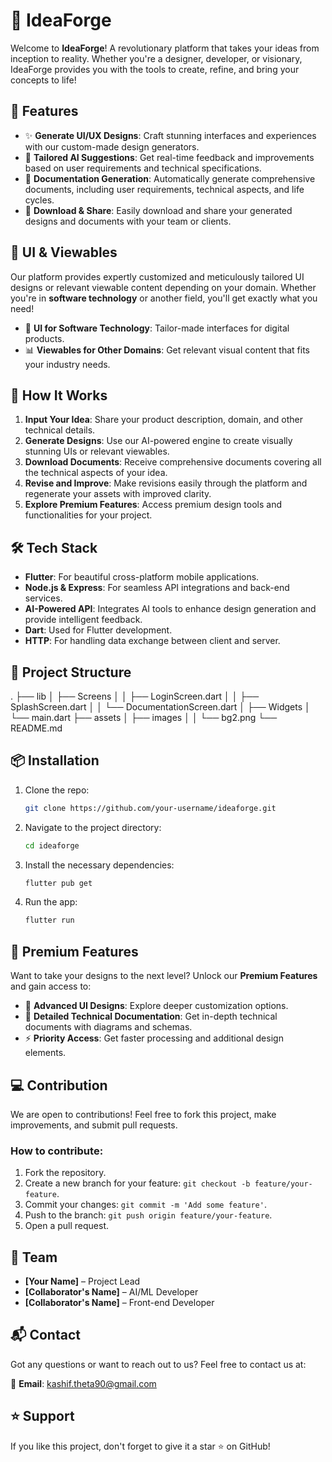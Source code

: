 # 🚀 IdeaForge

Welcome to **IdeaForge**! A revolutionary platform that takes your ideas from inception to reality. Whether you're a designer, developer, or visionary, IdeaForge provides you with the tools to create, refine, and bring your concepts to life!

## 🌟 Features

- ✨ **Generate UI/UX Designs**: Craft stunning interfaces and experiences with our custom-made design generators.
- 🧠 **Tailored AI Suggestions**: Get real-time feedback and improvements based on user requirements and technical specifications.
- 📑 **Documentation Generation**: Automatically generate comprehensive documents, including user requirements, technical aspects, and life cycles.
- 💾 **Download & Share**: Easily download and share your generated designs and documents with your team or clients.

## 🎨 UI & Viewables

Our platform provides expertly customized and meticulously tailored UI designs or relevant viewable content depending on your domain. Whether you're in **software technology** or another field, you'll get exactly what you need!

- 📱 **UI for Software Technology**: Tailor-made interfaces for digital products.
- 📊 **Viewables for Other Domains**: Get relevant visual content that fits your industry needs.

## 🔧 How It Works

1. **Input Your Idea**: Share your product description, domain, and other technical details.
2. **Generate Designs**: Use our AI-powered engine to create visually stunning UIs or relevant viewables.
3. **Download Documents**: Receive comprehensive documents covering all the technical aspects of your idea.
4. **Revise and Improve**: Make revisions easily through the platform and regenerate your assets with improved clarity.
5. **Explore Premium Features**: Access premium design tools and functionalities for your project.

## 🛠️ Tech Stack

- **Flutter**: For beautiful cross-platform mobile applications.
- **Node.js & Express**: For seamless API integrations and back-end services.
- **AI-Powered API**: Integrates AI tools to enhance design generation and provide intelligent feedback.
- **Dart**: Used for Flutter development.
- **HTTP**: For handling data exchange between client and server.

## 💼 Project Structure

. ├── lib │ ├── Screens │ │ ├── LoginScreen.dart │ │ ├── SplashScreen.dart │ │ └── DocumentationScreen.dart │ ├── Widgets │ └── main.dart ├── assets │ ├── images │ │ └── bg2.png └── README.md



## 📦 Installation

1. Clone the repo:

   ```bash
   git clone https://github.com/your-username/ideaforge.git

2. Navigate to the project directory:
   ```bash
   cd ideaforge

3. Install the necessary dependencies:
   ```bash
   flutter pub get
4. Run the app:
   ```bash
   flutter run


## 🚀 Premium Features
Want to take your designs to the next level? Unlock our **Premium Features** and gain access to:

- 🎨 **Advanced UI Designs**: Explore deeper customization options.
- 📑 **Detailed Technical Documentation**: Get in-depth technical documents with diagrams and schemas.
- ⚡ **Priority Access**: Get faster processing and additional design elements.

## 💻 Contribution
We are open to contributions! Feel free to fork this project, make improvements, and submit pull requests.

### How to contribute:
1. Fork the repository.
2. Create a new branch for your feature: `git checkout -b feature/your-feature`.
3. Commit your changes: `git commit -m 'Add some feature'`.
4. Push to the branch: `git push origin feature/your-feature`.
5. Open a pull request.

## 👥 Team
- **[Your Name]** – Project Lead
- **[Collaborator's Name]** – AI/ML Developer
- **[Collaborator's Name]** – Front-end Developer

## 📬 Contact
Got any questions or want to reach out to us? Feel free to contact us at:

📧 **Email**: kashif.theta90@gmail.com 

## ⭐ Support
If you like this project, don't forget to give it a star ⭐ on GitHub!



